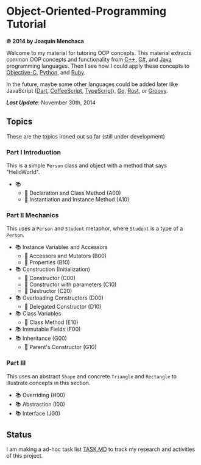 # Object-Oriented-Programming Tutorial
**© 2014 by Joaquín Menchaca**

Welcome to my material for tutoring OOP concepts.  This material extracts common OOP concepts and functionality from [C++](http://en.cppreference.com/), [C#](http://msdn.microsoft.com/en-us/vstudio/hh341490.aspx), and [Java](https://www.oracle.com/java/index.html) programming languages.  Then I see how I could apply these concepts to [Objective-C](https://developer.apple.com/library/mac/documentation/Cocoa/Conceptual/ProgrammingWithObjectiveC/Introduction/Introduction.html), [Python](https://www.python.org/), and [Ruby](https://www.ruby-lang.org/en/).  

In the future, maybe some other languages could be added later like JavaScript ([Dart](https://www.dartlang.org/tools/sdk/), [CoffeeScript](http://coffeescript.org/), [TypeScript](http://www.typescriptlang.org/)), [Go](https://golang.org/), [Rust](http://www.rust-lang.org/), or [Groovy](http://groovy.codehaus.org/).

***Last Update***: November 30th, 2014

## Topics

These are the topics ironed out so far (still under development)

### Part I  Introduction

This is a simple `Person` class and object with a method that says "HelloWorld".

* :books:
  * :green_book: Declaration and Class Method (A00)
  * :green_book: Instantiation and Instance Method (A10)

### Part II Mechanics

This uses a `Person` and `Student` metaphor, where `Student` is a type of a `Person`.

* :books: Instance Variables and Accessors
  * :green_book: Accessors and Mutators (B00)
  * :green_book: Properties (B10)
* :books: Construction (Initialization)
   * :green_book: Constructor (C00)
   * :green_book: Constructor with parameters (C10)
   * :green_book: Destructor (C20)
* :books: Overloading Constructors (D00)
   * :green_book: Delegated Constructor (D10)
* :books: Class Variables
   * :green_book: Class Method (E10)
* :books: Immutable Fields (F00)
* :books: Inheritance (G00)
  * :green_book: Parent's Constructor (G10)

### Part III

This uses an abstract `Shape` and concrete `Triangle` and `Rectangle` to illustrate concepts in this section.

* :books: Overriding (H00)
* :books: Abstraction (I00)
* :books: Interface (J00)

## Status

I am making a ad-hoc task list [TASK.MD](TASKS.MD) to track my research and activities of this project.
